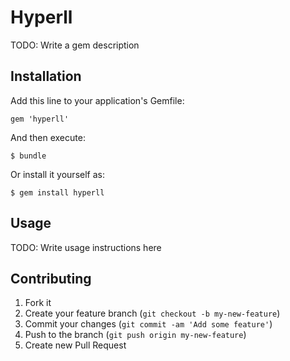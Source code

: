 # Hyperll

TODO: Write a gem description

## Installation

Add this line to your application's Gemfile:

    gem 'hyperll'

And then execute:

    $ bundle

Or install it yourself as:

    $ gem install hyperll

## Usage

TODO: Write usage instructions here

## Contributing

1. Fork it
2. Create your feature branch (`git checkout -b my-new-feature`)
3. Commit your changes (`git commit -am 'Add some feature'`)
4. Push to the branch (`git push origin my-new-feature`)
5. Create new Pull Request
